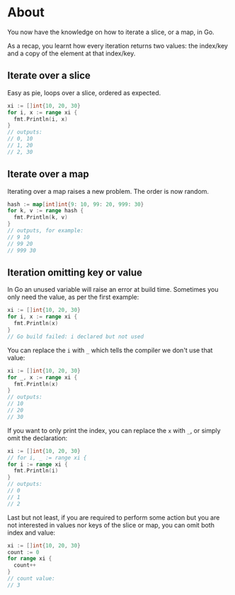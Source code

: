 # About

You now have the knowledge on how to iterate a slice, or a map, in Go.

As a recap, you learnt how every iteration returns two values:
the index/key and a copy of the element at that index/key.

## Iterate over a slice

Easy as pie, loops over a slice, ordered as expected.

```go
xi := []int{10, 20, 30}
for i, x := range xi {
  fmt.Println(i, x)
}
// outputs:
// 0, 10
// 1, 20
// 2, 30
```

## Iterate over a map

Iterating over a map raises a new problem. The order is now random.

```go
hash := map[int]int{9: 10, 99: 20, 999: 30}
for k, v := range hash {
  fmt.Println(k, v)
}
// outputs, for example:
// 9 10
// 99 20
// 999 30
```

## Iteration omitting key or value

In Go an unused variable will raise an error at build time.
Sometimes you only need the value, as per the first example:

```go
xi := []int{10, 20, 30}
for i, x := range xi {
  fmt.Println(x)
}
// Go build failed: i declared but not used
```

You can replace the `i` with `_` which tells the compiler we don't use that value:

```go
xi := []int{10, 20, 30}
for _, x := range xi {
  fmt.Println(x)
}
// outputs:
// 10
// 20
// 30
```

If you want to only print the index, you can replace the `x` with `_`,
or simply omit the declaration:


```go
xi := []int{10, 20, 30}
// for i, _ := range xi {
for i := range xi {
  fmt.Println(i)
}
// outputs:
// 0
// 1
// 2
```

Last but not least, if you are required to perform some action but you are not
interested in values nor keys of the slice or map, you can omit both index and
value:

```go
xi := []int{10, 20, 30}
count := 0
for range xi {
  count++
}
// count value:
// 3
```
